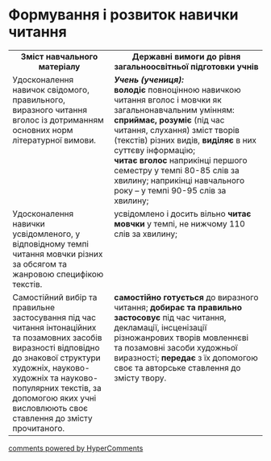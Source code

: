 <div id="hypercomments_widget" class="js-hypercomments-widget invisible"></div>

# Формування і розвиток навички читання

<table>
  <tr>
    <td width="40%" align="center"><b>Зміст навчального матеріалу<b></td>
    <td width="60%" align="center"><b>Державні вимоги до рівня загальноосвітньої підготовки учнів</b></td>
  </tr>
  <tr>
    <td width="40%" style="vertical-align:top !important;">
Удосконалення навичок свідомого, правильного, виразного читання вголос із дотриманням основних норм літературної вимови.</td>
    <td width="60%" style="vertical-align:top !important;">
<i><b>Учень (учениця):</b></i><br>
<b>володіє</b> повноцінною навичкою читання вголос і мовчки як загальнонавчальним умінням: <b>сприймає, розуміє</b> (під час читання, слухання) зміст творів (текстів) різних видів, <b>виділяє</b> в них суттєву інформацію; <br>
<b>читає вголос</b> наприкінці першого семестру у темпі 80-85 слів за хвилину; наприкінці навчального року – у темпі 90-95 слів за хвилину;<br></td>
  </tr>
  <tr>
    <td width="40%" style="vertical-align:top !important;">
Удосконалення навички усвідомленого, у відповідному темпі читання мовчки різних за обсягом та жанровою специфікою текстів.</td>
    <td width="60%" style="vertical-align:top !important;">
усвідомлено і досить вільно <b>читає мовчки</b> у темпі, не нижчому 110 слів за хвилину;<br></td>
  </tr>
  <tr>
    <td width="40%" style="vertical-align:top !important;">
Самостійний вибір та правильне застосування під час читання інтонаційних та позамовних засобів виразності відповідно до знакової структури художніх, науково-художніх та науково-популярних текстів, за допомогою яких учні висловлюють своє ставлення до змісту прочитаного.</td>
    <td width="60%" style="vertical-align:top !important;">
<b>самостійно готується</b> до виразного читання; <b>добирає та правильно застосовує</b> під час читання, декламації, інсценізації різножанрових творів мовленнєві та позамовні засоби художньої виразності; <b>передає</b> з їх допомогою своє та авторське ставлення до змісту твору.<br></td>
  </tr>
</table>

<div class="js-hypercomments-container">
<a href="http://hypercomments.com" class="hc-link" title="comments widget">comments powered by HyperComments</a>
</div>